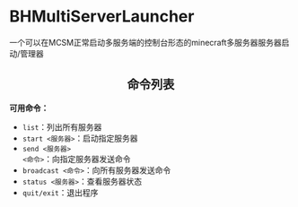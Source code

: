 # BHMultiServerLauncher
一个可以在MCSM正常启动多服务端的控制台形态的minecraft多服务器服务器启动/管理器

<h2 align="center">命令列表</h2>

**可用命令：**  
- <code>list</code>：列出所有服务器  
- <code>start <服务器></code>：启动指定服务器  
- <code>send <服务器> <命令></code>：向指定服务器发送命令  
- <code>broadcast <命令></code>：向所有服务器发送命令  
- <code>status <服务器></code>：查看服务器状态  
- <code>quit/exit</code>：退出程序  
